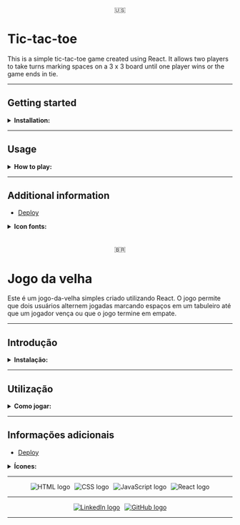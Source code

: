 <div style="text-align: center">🇺🇸</div>
<h1>Tic-tac-toe</h1>

<p>This is a simple tic-tac-toe game created using React. It allows two players to take turns marking spaces on a 3 x 3 board until one player wins or the game ends in tie.</p>

<hr>

<h2>Getting started</h2>
<details>
<summary><b>Installation:</b></summary>
<p>To run this app, make sure you have Node.js installed on your computer and then follow the following instructions.</p>

1. Clone the repository or download the zip file.

2. Open the terminal and navigate to the project directory.

3. Run `npm install` to install the dependencies.

4. Run `npm start` to start the app in your browser at `http://localhost:3000/`
</details>

<hr>

<h2>Usage</h2>
<details>
<summary><b>How to play:</b></summary>
<p>To start playing, the first player should click an empty space on the board to mark it with their symbol <b>(O)</b> and the players take turns until one player gets three spaces in a row, or all spaces on the board are filled, resulting in a tie.</p>
</details>

<hr>

<h2>Additional information</h2>
<ul>
  <li><a href="https://bianca-shiromoto-react-tic-tac-toe.vercel.app/">Deploy</a></li>
</ul>
<details>
<summary><b>Icon fonts:</b></summary>
<ul>
  <li><a href="https://icons8.com/icon/7Z7BISZ1HcP1/tic-tac-toe">FavIcon</a></li>
  <li><a href="https://www.pngwing.com/en/free-png-kbndf">Player symbols</a></li>
</ul>
</details>

<br>
<br>

<div style="text-align: center">🇧🇷</div>
<h1>Jogo da velha</h1>
<p>Este é um jogo-da-velha simples criado utilizando React. O jogo permite que dois usuários alternem jogadas marcando espaços em um tabuleiro até que um jogador vença ou que o jogo termine em empate.</p>

<hr>

<h2>Introdução</h2>
<details>
<summary><b>Instalação:</b></summary>
<p>Para instalar esta aplicação, tenha o Node.js instalado no seu computador e então siga as instruções a seguir.</p>

1. Clone o repositório ou faça o <i>download</i> do arquivo zip.

2. Abra o terminal e navegue até o diretório do projeto.

3. Execute o comando `npm install` para instalar as dependências.

4. Execute o comando `npm start` para iniciar a aplicação no seu navegador em `http://localhost:3000/`
</details>

<hr>

<h2>Utilização</h2>
<details>
<summary><b>Como jogar:</b></summary>
<p>Para começar a jogar, o primeiro jogador deve clicar em um espaço vazio no tabuleiro mara marcá-lo com seu símbolo <b>(O)</b> e então os jogadores alternam a vez até que um jogador preencha três espaços em sequência ou todos os espaços do tabuleiro estejam preenchidos, resultando em um empate.</p>
</details>

<hr>

<h2>Informações adicionais</h2>
<ul>
  <li><a href="https://bianca-shiromoto-react-tic-tac-toe.vercel.app/">Deploy</a></li>
</ul>
<details>
<summary><b>Ícones:</b></summary>
<ul>
  <li><a href="https://icons8.com/icon/7Z7BISZ1HcP1/tic-tac-toe">FavIcon</a></li>
  <li><a href="https://www.pngwing.com/en/free-png-kbndf">Símbolos dos jogadores</a></li>
</ul>
</details>

<hr>

<div style="display:flex; gap: 10px; justify-content:center">
  <img src="https://img.shields.io/badge/HTML5-E34F26?style=for-the-badge&logo=html5&logoColor=white" alt="HTML logo">
  <img src="https://img.shields.io/badge/CSS3-1572B6?style=for-the-badge&logo=css3&logoColor=white" alt="CSS logo">
  <img src="https://img.shields.io/badge/JavaScript-323330?style=for-the-badge&logo=javascript&logoColor=F7DF1E" alt="JavaScript logo">
  <img src="https://img.shields.io/badge/React-20232A?style=for-the-badge&logo=react&logoColor=61DAFB" alt="React logo">
</div>

<hr>

<div style="display:flex; gap: 10px; justify-content:center">
  <a href=https://www.linkedin.com/in/bshiromoto>
    <img src="https://img.shields.io/badge/LinkedIn-0077B5?style=for-the-badge&logo=linkedin&logoColor=white" alt="LinkedIn logo">
  </a>
  <a href=https://github.com/biancashiromoto>
    <img src="https://img.shields.io/badge/GitHub-100000?style=for-the-badge&logo=github&logoColor=white" alt="GitHub logo">
  </a>
</div>

<hr>
